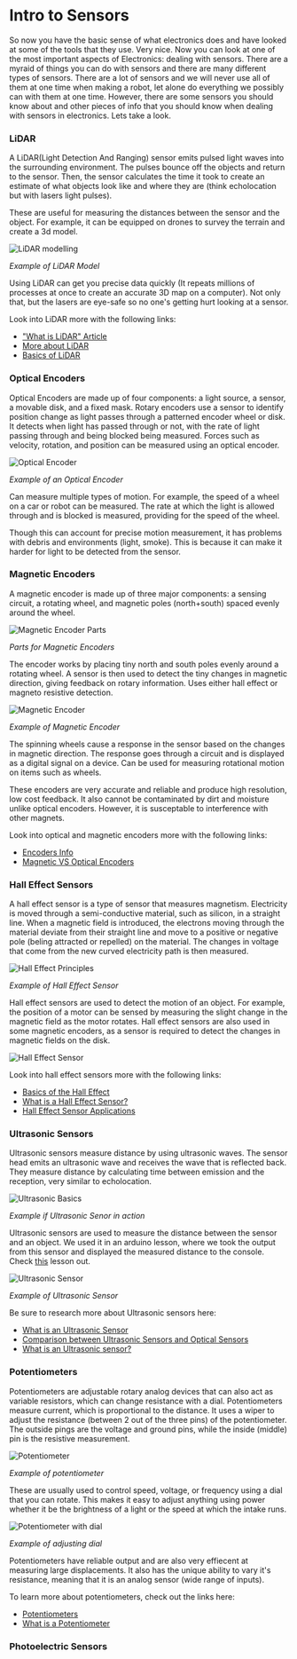 # Intro to Sensors

So now you have the basic sense of what electronics does and have looked at some of the tools that they use. Very nice. Now you can look at one of the most important aspects of Electronics: dealing with sensors. There are a myraid of things you can do with sensors and there are many different types of sensors. There are a lot of sensors and we will never use all of them at one time when making a robot, let alone do everything we possibly can with them at one time. However, there are some sensors you should know about and other pieces of info that you should know when dealing with sensors in electronics. Lets take a look.

### LiDAR

A LiDAR(Light Detection And Ranging) sensor emits pulsed light waves into the surrounding environment. The pulses bounce off the objects and return to the sensor. Then, the sensor calculates the time it took to create an estimate of what objects look like and where they are (think echolocation but with lasers light pulses).

These are useful for measuring the distances between the sensor and the object. For example, it can be equipped on drones to survey the terrain and create a 3d model.

![LiDAR modelling](../assets/images/sensors/LiDAR_model.png)

*Example of LiDAR Model*

Using LiDAR can get you precise data quickly (It repeats millions of processes at once to create an accurate 3D map on a computer). Not only that, but the lasers are eye-safe so no one's getting hurt looking at a sensor.

Look into LiDAR more with the following links:

- ["What is LiDAR" Article](https://oceanservice.noaa.gov/facts/lidar.html)
- [More about LiDAR](https://velodynelidar.com/what-is-lidar/)
- [Basics of LiDAR](https://www.neonscience.org/resources/learning-hub/tutorials/lidar-basics)

### Optical Encoders

Optical Encoders are made up of four components: a light source, a sensor, a movable disk, and a fixed mask. Rotary encoders use a sensor to identify position change as light passes through a patterned encoder wheel or disk. It detects when light has passed through or not, with the rate of light passing through and being blocked being measured. Forces such as velocity, rotation, and position can be measured using an optical encoder.

![Optical Encoder](../assets/images/sensors/optical_encoder.png)

*Example of an Optical Encoder*

Can measure multiple types of motion. For example, the speed of a wheel on a car or robot can be measured. The rate at which the light is allowed through and is blocked is measured, providing for the speed of the wheel.

Though this can account for precise motion measurement, it has problems with debris and environments (light, smoke). This is because it can make it harder for light to be detected from the sensor.
### Magnetic Encoders

A magnetic encoder is made up of three major components: a sensing circuit, a rotating wheel, and magnetic poles (north+south) spaced evenly around the wheel.

![Magnetic Encoder Parts](../assets/images/sensors/magnetic_encoder_parts.png)

*Parts for Magnetic Encoders*

The encoder works by placing tiny north and south poles evenly around a rotating wheel. A sensor is then used to detect the tiny changes in magnetic direction, giving feedback on rotary information. Uses either hall effect or magneto resistive detection.

![Magnetic Encoder](../assets/images/sensors/magnetic_encoder.png)

*Example of Magnetic Encoder*

The spinning wheels cause a response in the sensor based on the changes in magnetic direction. The response goes through a circuit and is displayed as a digital signal on a device. Can be used for measuring rotational motion on items such as wheels.

These encoders are very accurate and reliable and produce high resolution, low cost feedback. It also cannot be contaminated by dirt and moisture unlike optical encoders. However, it is susceptable to interference with other magnets.

Look into optical and magnetic encoders more with the following links:

- [Encoders Info](https://www.anaheimautomation.com/manuals/forms/encoder-guide.php)
- [Magnetic VS Optical Encoders](https://www.dynapar.com/technology/optical-encoders/)

### Hall Effect Sensors

A hall effect sensor is a type of sensor that measures magnetism. Electricity is moved through a semi-conductive material, such as silicon, in a straight line. When a magnetic field is introduced, the electrons moving through the material deviate from their straight line and move to a positive or negative pole (beling attracted or repelled) on the material. The changes in voltage that come from the new curved electricity path is then measured.

![Hall Effect Principles](../assets/images/sensors/hall_effect_principles.gif)

*Example of Hall Effect Sensor*

Hall effect sensors are used to detect the motion of an object. For example, the position of a motor can be sensed by measuring the slight change in the magnetic field as the motor rotates. Hall effect sensors are also used in some magnetic encoders, as a sensor is required to detect the changes in magnetic fields on the disk.

![Hall Effect Sensor](../assets/images/sensors/hall-effect-sensor.jpg)

Look into hall effect sensors more with the following links:

- [Basics of the Hall Effect](https://www.explainthatstuff.com/hall-effect-sensors.html)
- [What is a Hall Effect Sensor?](https://se.rs-online.com/web/generalDisplay.html?id=ideas-and-advice/hall-effect-sensors-guide)
- [Hall Effect Sensor Applications](https://sensing.honeywell.com/honeywell-sensing-sensors-magnetoresistive-hall-effect-applications-005715-2-en2.pdf)

### Ultrasonic Sensors

Ultrasonic sensors measure distance by using ultrasonic waves. The sensor head emits an ultrasonic wave and receives the wave that is reflected back. They measure distance by calculating time between emission and the reception, very similar to echolocation.

![Ultrasonic Basics](../assets/images/sensors/ultrasonic_basics.png)

*Example if Ultrasonic Senor in action*

Ultrasonic sensors are used to measure the distance between the sensor and an object. We used it in an arduino lesson, where we took the output from this sensor and displayed the measured distance to the console. Check [this](https://docs.google.com/presentation/d/19o4NYb6BRZlHKXEtQFi8vAW7o6CekYDQpzCjqVORx2g/edit#slide=id.p) lesson out. 

![Ultrasonic Sensor](../assets/images/sensors/ultrasonic_sensor.jpg)

*Example of Ultrasonic Sensor*

Be sure to research more about Ultrasonic sensors here:

- [What is an Ultrasonic Sensor](https://www.keyence.com/ss/products/sensor/sensorbasics/ultrasonic/info/)
- [Comparison between Ultrasonic Sensors and Optical Sensors](https://www.keyence.com/ss/products/sensor/sensorbasics/ultrasonic/comparison/)
- [What is an Ultrasonic sensor?](https://www.fierceelectronics.com/sensors/what-ultrasonic-sensor)

### Potentiometers

Potentiometers are adjustable rotary analog devices that can also act as variable resistors, which can change resistance with a dial. Potentiometers measure current, which is proportional to the distance. It uses a wiper to adjust the resistance (between 2 out of the three pins) of the potentiometer. The outside pings are the voltage and ground pins, while the inside (middle) pin is the resistive measurement.

![Potentiometer](../assets/images/sensors/potentiometer.png)

*Example of potentiometer*

These are usually used to control speed, voltage, or frequency using a dial that you can rotate. This makes it easy to adjust anything using power whether it be the brightness of a light or the speed at which the intake runs.

![Potentiometer with dial](../assets/images/sensors/potentiometer_with_dial.png)

*Example of adjusting dial*

Potentiometers have reliable output and are also very effiecent at measuring large displacements. It also has the unique ability to vary it's resistance, meaning that it is an analog sensor (wide range of inputs).

To learn more about potentiometers, check out the links here:

- [Potentiometers](https://www.electronics-tutorials.ws/resistor/potentiometer.html)
- [What is a Potentiometer](https://eepower.com/resistor-guide/resistor-types/potentiometer/#)

### Photoelectric Sensors